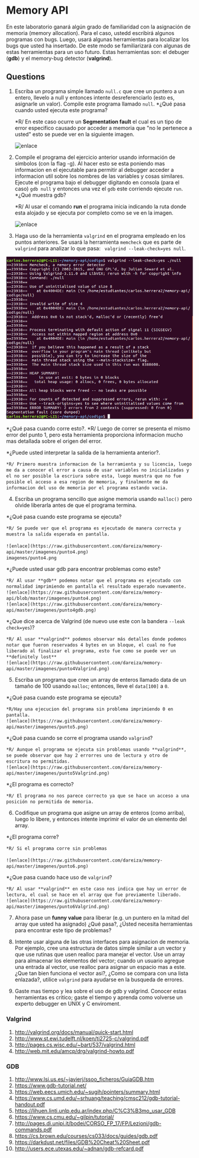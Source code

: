 # Memory API # 

En este laboratorio ganará algún grado de familiaridad con la asignación de memoria (memory allocation). Para el caso, ustedd escribirá algunos programas con bugs. Luego, usará algunas herramientas para localizar los bugs que usted ha insertado. De este modo se familiarizará con algunas de estas herramientas para un uso futuro. Estas herramientas son: el debuger (**gdb**) y el memory-bug detector (**valgrind**).

## Questions ##

1. Escriba un programa simple llamado ```null.c``` que cree un puntero a un entero, llevelo a null y entonces intente desreferenciarlo (esto es, asignarle un valor). Compile este programa llamado ```null```.
 *¿Qué pasa cuando usted ejecuta este programa?

    *R/ En este caso ocurre un **Segmentation fault** el cual es un tipo de error especifico causado por acceder a memoria que "no le pertenece a usted" esto se puede ver en la siguiente imagen.

    ![enlace](https://raw.githubusercontent.com/dareiza/memory-api/master/imagenes/null1.png)

2. Compile el programa del ejercicio anterior usando información de simbolos (con la flag -g). Al hacer esto se esta poniendo mas informacion en el ejecutable para permitir al debugger acceder a informacion util sobre los nombres de las variables y cosas similares. Ejecute el programa bajo el debugger digitando en consola (para el caso) ```gdb null``` y entonces una vez el ```gdb``` este corriendo ejecute ```run```.
*¿Qué muestra gdb?

    *R/ Al usar el comando **run** el programa inicia indicando la ruta donde esta alojado y se ejecuta por completo como se   ve en la imagen.

    ![enlace](https://raw.githubusercontent.com/dareiza/memory-api/master/imagenes/null2.png)

3. Haga uso de la herramienta ```valgrind``` en el programa empleado en los puntos anteriores. Se usará la herramienta ```memcheck``` que es parte de ```valgrind``` para analizar lo que pasa: ``` valgrind --leak-check=yes null```.

![enlace](https://raw.githubusercontent.com/dareiza/memory-api/master/imagenes/null3.png)

*¿Qué pasa cuando corre esto?.
    *R/ Luego de correr se presenta el mismo error del punto 1, pero esta herramienta proporciona informacion mucho mas detallada sobre el origen del error.

*¿Puede usted interpretar la salida de la herramienta anterior?.

    *R/ Primero muestra informacion de la herramienta y su licencia, luego me da a conocer el error a causa de usar variables no inicializadas y el no ser posible la escriura sobre esta, luego muestra que no fue posible el acceso a esa region de memoria, y finalmente me da informacion del uso de memoria por el programa estando vacia.

4. Escriba un programa sencillo que asigne memoria usando ```malloc()``` pero olvide liberarla antes de que el programa termina.

*¿Qué pasa cuando este programa se ejecuta?

    *R/ Se puede ver que el programa es ejecutado de manera correcta y muestra la salida esperada en pantalla.
    
    ![enlace](https://raw.githubusercontent.com/dareiza/memory-api/master/imagenes/punto4.png)
    imagenes/punto4.png

*¿Puede usted usar gdb para encontrar problemas como este?

    *R/ Al usar **gdb** podemos notar que el programa es ejecutado con normalidad imprimiendo en pantalla el resultado esperado nuevamente.
    ![enlace](https://raw.githubusercontent.com/dareiza/memory-api/blob/master/imagenes/punto4.png)
    ![enlace](https://raw.githubusercontent.com/dareiza/memory-api/master/imagenes/punto4gdb.png)

*¿Que dice acerca de Valgrind (de nuevo use este con la bandera ```--leak check=yes```)?

    *R/ Al usar **valgrind** podemos observar más detalles donde podemos notar que fueron reservados 4 bytes en un bloque, el cual no fue liberado al finalizar el programa, esto fue como se puede ver un **definitely lost**
    ![enlace](https://raw.githubusercontent.com/dareiza/memory-api/master/imagenes/punto4Valgrind.png)

5. Escriba un programa que cree un array de enteros llamado data de un tamaño de 100 usando ```malloc```; entonces, lleve el ```data[100]``` a ```0```.

*¿Qué pasa cuando este programa se ejecuta?

    *R/Hay una ejecucion del programa sin problema imprimiendo 0 en pantalla.
    ![enlace](https://raw.githubusercontent.com/dareiza/memory-api/master/imagenes/punto5.png)

*¿Qué pasa cuando se corre el programa usando ```valgrind```?

    *R/ Aunque el programa se ejecuta sin problemas usando **valgrind**, se puede observar que hay 2 errorres uno de lectura y otro de escritura no permitidas.
    ![enlace](https://raw.githubusercontent.com/dareiza/memory-api/master/imagenes/punto5Valgrind.png)

*¿El programa es correcto?

    *R/ El programa no nos parece correcto ya que se hace un acceso a una posición no permitida de memoria.

6. Codifique un programa que asigne un array de enteros (como arriba), luego lo libere, y entonces intente imprimir el valor de un elemento del array.

*¿El programa corre?

    *R/ Si el programa corre sin problemas
    
    ![enlace](https://raw.githubusercontent.com/dareiza/memory-api/master/imagenes/punto6.png)

*¿Que pasa cuando hace uso de ```valgrind```?

    *R/ Al usar **valgrind** en este caso nos indica que hay un error de lectura, el cual se hace en el array que fue previamente liberado.
    ![enlace](https://raw.githubusercontent.com/dareiza/memory-api/master/imagenes/punto6Valgrind.png)

7. Ahora pase un **funny value** para liberar (e.g. un puntero en la mitad del array que usted ha asignado) ¿Qué pasa?, ¿Ústed necesita herramientas para encontrar este tipo de problemas?

8. Intente usar alguna de las otras interfaces para asignacion de memoria. Por ejemplo, cree una estructura de datos simple similar a un vector y que use rutinas que usen realloc para manejar el vector. Use un array para almacenar los elementos del vector; cuando un usuario agregue una entrada al vector, use realloc para asignar un espacio mas a este. ¿Que tan bien funciona el vector asi?, ¿Como se compara con una lista enlazada?, utilice ```valgrind``` para ayudarse en la busqueda de errores.

9. Gaste mas tiempo y lea sobre el uso de gdb y valgrind. Conocer estas herramientas es critico; gaste el tiempo y aprenda como volverse un experto debugger en UNIX y C enviroment.


### Valgrind ###

1. http://valgrind.org/docs/manual/quick-start.html
2. http://www.st.ewi.tudelft.nl/koen/ti2725-c/valgrind.pdf
3. http://pages.cs.wisc.edu/~bart/537/valgrind.html
4. http://web.mit.edu/amcp/drg/valgrind-howto.pdf

### GDB ###

1. http://www.lsi.us.es/~javierj/ssoo_ficheros/GuiaGDB.htm
2. https://www.gdb-tutorial.net/
3. https://web.eecs.umich.edu/~sugih/pointers/summary.html
4. https://www.cs.umd.edu/~srhuang/teaching/cmsc212/gdb-tutorial-handout.pdf
5. https://lihuen.linti.unlp.edu.ar/index.php/C%C3%B3mo_usar_GDB
6. https://www.cs.cmu.edu/~gilpin/tutorial/
7. http://pages.di.unipi.it/bodei/CORSO_FP_17/FP/Lezioni/gdb-commands.pdf
8. https://cs.brown.edu/courses/cs033/docs/guides/gdb.pdf
9. https://darkdust.net/files/GDB%20Cheat%20Sheet.pdf
10. http://users.ece.utexas.edu/~adnan/gdb-refcard.pdf

